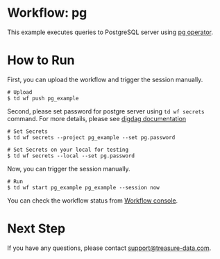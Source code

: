 # Workflow: pg

This example executes queries to PostgreSQL server using [pg operator](https://docs.digdag.io/operators/pg.html).

# How to Run

First, you can upload the workflow and trigger the session manually.

    # Upload
    $ td wf push pg_example

Second, please set password for postgre server using `td wf secrets` command. For more details, please see [digdag documentation](https://docs.digdag.io/command_reference.html#secrets)

    # Set Secrets
    $ td wf secrets --project pg_example --set pg.password

    # Set Secrets on your local for testing
    $ td wf secrets --local --set pg.password

Now, you can trigger the session manually.

    # Run
    $ td wf start pg_example pg_example --session now

You can check the workflow status from [Workflow console](https://workflows.treasuredata.com/).

# Next Step

If you have any questions, please contact support@treasure-data.com.
